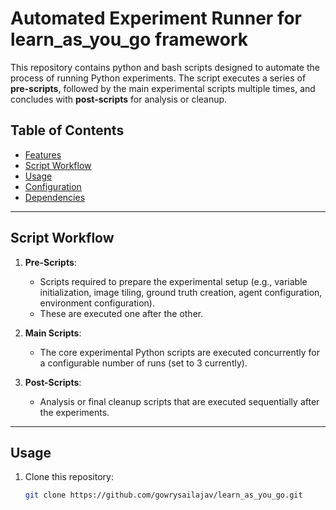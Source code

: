 # Automated Experiment Runner for learn_as_you_go framework

This repository contains python and bash scripts designed to automate the process of running Python experiments. The script executes a series of **pre-scripts**, followed by the main experimental scripts multiple times, and concludes with **post-scripts** for analysis or cleanup.

## Table of Contents

- [Features](#features)
- [Script Workflow](#script-workflow)
- [Usage](#usage)
- [Configuration](#configuration)
- [Dependencies](#dependencies)

---

## Script Workflow

1. **Pre-Scripts**: 
   - Scripts required to prepare the experimental setup (e.g., variable initialization, image tiling, ground truth creation, agent configuration, environment configuration).
   - These are executed one after the other.

2. **Main Scripts**: 
   - The core experimental Python scripts are executed concurrently for a configurable number of runs (set to 3 currently).

3. **Post-Scripts**: 
   - Analysis or final cleanup scripts that are executed sequentially after the experiments.

---

## Usage

1. Clone this repository:
   ```bash
   git clone https://github.com/gowrysailajav/learn_as_you_go.git
   
